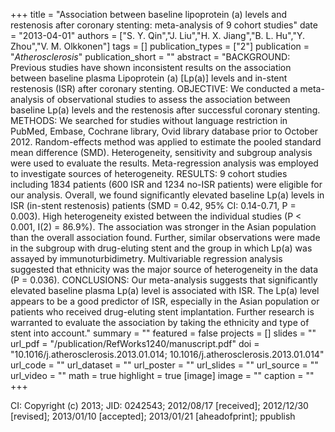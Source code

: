 +++
title = "Association between baseline lipoprotein (a) levels and restenosis after coronary stenting: meta-analysis of 9 cohort studies"
date = "2013-04-01"
authors = ["S. Y. Qin","J. Liu","H. X. Jiang","B. L. Hu","Y. Zhou","V. M. Olkkonen"]
tags = []
publication_types = ["2"]
publication = "_Atherosclerosis_"
publication_short = ""
abstract = "BACKGROUND: Previous studies have shown inconsistent results on the association between baseline plasma Lipoprotein (a) [Lp(a)] levels and in-stent restenosis (ISR) after coronary stenting. OBJECTIVE: We conducted a meta-analysis of observational studies to assess the association between baseline Lp(a) levels and the restenosis after successful coronary stenting. METHODS: We searched for studies without language restriction in PubMed, Embase, Cochrane library, Ovid library database prior to October 2012. Random-effects method was applied to estimate the pooled standard mean difference (SMD). Heterogeneity, sensitivity and subgroup analysis were used to evaluate the results. Meta-regression analysis was employed to investigate sources of heterogeneity. RESULTS: 9 cohort studies including 1834 patients (600 ISR and 1234 no-ISR patients) were eligible for our analysis. Overall, we found significantly elevated baseline Lp(a) levels in ISR (in-stent restenosis) patients (SMD = 0.42, 95% CI: 0.14-0.71, P = 0.003). High heterogeneity existed between the individual studies (P < 0.001, I(2) = 86.9%). The association was stronger in the Asian population than the overall association found. Further, similar observations were made in the subgroup with drug-eluting stent and the group in which Lp(a) was assayed by immunoturbidimetry. Multivariable regression analysis suggested that ethnicity was the major source of heterogeneity in the data (P = 0.036). CONCLUSIONS: Our meta-analysis suggests that significantly elevated baseline plasma Lp(a) level is associated with ISR. The Lp(a) level appears to be a good predictor of ISR, especially in the Asian population or patients who received drug-eluting stent implantation. Further research is warranted to evaluate the association by taking the ethnicity and type of stent into account."
summary = ""
featured = false
projects = []
slides = ""
url_pdf = "/publication/RefWorks1240/manuscript.pdf"
doi = "10.1016/j.atherosclerosis.2013.01.014; 10.1016/j.atherosclerosis.2013.01.014"
url_code = ""
url_dataset = ""
url_poster = ""
url_slides = ""
url_source = ""
url_video = ""
math = true
highlight = true
[image]
image = ""
caption = ""
+++

CI: Copyright (c) 2013; JID: 0242543; 2012/08/17 [received]; 2012/12/30 [revised]; 2013/01/10 [accepted]; 2013/01/21 [aheadofprint]; ppublish
